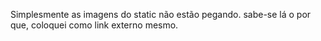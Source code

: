 Simplesmente as imagens do static não estão pegando. sabe-se lá o por que, coloquei como link externo mesmo.

